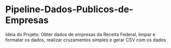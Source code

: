 # Pipeline-Dados-Publicos-de-Empresas
Ideia do Projeto: Obter dados de empresas da Receita Federal, limpar e formatar os dados, realizar cruzamentos simples e gerar CSV com os dados
